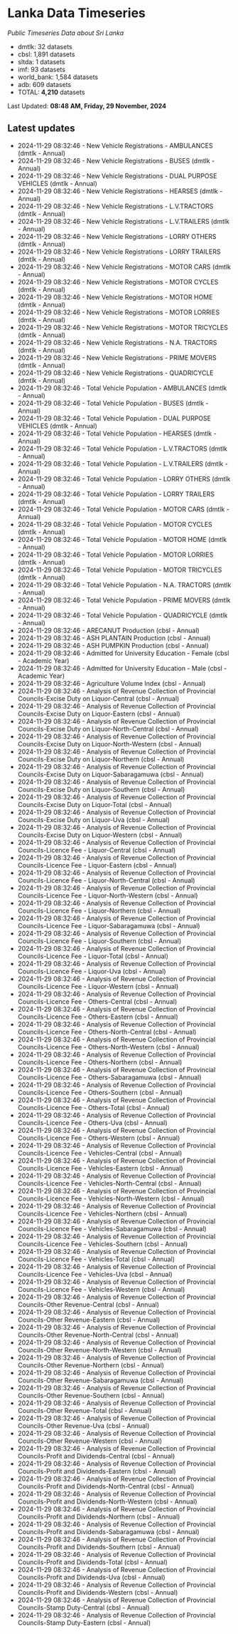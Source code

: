 # Lanka Data Timeseries
*Public Timeseries Data about Sri Lanka*

* dmtlk: 32 datasets
* cbsl: 1,891 datasets
* sltda: 1 datasets
* imf: 93 datasets
* world_bank: 1,584 datasets
* adb: 609 datasets
* TOTAL: **4,210** datasets

Last Updated: **08:48 AM, Friday, 29 November, 2024**

## Latest updates

* 2024-11-29 08:32:46 - New Vehicle Registrations - AMBULANCES (dmtlk - Annual)
* 2024-11-29 08:32:46 - New Vehicle Registrations - BUSES (dmtlk - Annual)
* 2024-11-29 08:32:46 - New Vehicle Registrations - DUAL PURPOSE VEHICLES (dmtlk - Annual)
* 2024-11-29 08:32:46 - New Vehicle Registrations - HEARSES (dmtlk - Annual)
* 2024-11-29 08:32:46 - New Vehicle Registrations - L.V.TRACTORS (dmtlk - Annual)
* 2024-11-29 08:32:46 - New Vehicle Registrations - L.V.TRAILERS (dmtlk - Annual)
* 2024-11-29 08:32:46 - New Vehicle Registrations - LORRY OTHERS (dmtlk - Annual)
* 2024-11-29 08:32:46 - New Vehicle Registrations - LORRY TRAILERS (dmtlk - Annual)
* 2024-11-29 08:32:46 - New Vehicle Registrations - MOTOR CARS (dmtlk - Annual)
* 2024-11-29 08:32:46 - New Vehicle Registrations - MOTOR CYCLES (dmtlk - Annual)
* 2024-11-29 08:32:46 - New Vehicle Registrations - MOTOR HOME (dmtlk - Annual)
* 2024-11-29 08:32:46 - New Vehicle Registrations - MOTOR LORRIES (dmtlk - Annual)
* 2024-11-29 08:32:46 - New Vehicle Registrations - MOTOR TRICYCLES (dmtlk - Annual)
* 2024-11-29 08:32:46 - New Vehicle Registrations - N.A. TRACTORS (dmtlk - Annual)
* 2024-11-29 08:32:46 - New Vehicle Registrations - PRIME MOVERS (dmtlk - Annual)
* 2024-11-29 08:32:46 - New Vehicle Registrations - QUADRICYCLE (dmtlk - Annual)
* 2024-11-29 08:32:46 - Total Vehicle Population - AMBULANCES (dmtlk - Annual)
* 2024-11-29 08:32:46 - Total Vehicle Population - BUSES (dmtlk - Annual)
* 2024-11-29 08:32:46 - Total Vehicle Population - DUAL PURPOSE VEHICLES (dmtlk - Annual)
* 2024-11-29 08:32:46 - Total Vehicle Population - HEARSES (dmtlk - Annual)
* 2024-11-29 08:32:46 - Total Vehicle Population - L.V.TRACTORS (dmtlk - Annual)
* 2024-11-29 08:32:46 - Total Vehicle Population - L.V.TRAILERS (dmtlk - Annual)
* 2024-11-29 08:32:46 - Total Vehicle Population - LORRY OTHERS (dmtlk - Annual)
* 2024-11-29 08:32:46 - Total Vehicle Population - LORRY TRAILERS (dmtlk - Annual)
* 2024-11-29 08:32:46 - Total Vehicle Population - MOTOR CARS (dmtlk - Annual)
* 2024-11-29 08:32:46 - Total Vehicle Population - MOTOR CYCLES (dmtlk - Annual)
* 2024-11-29 08:32:46 - Total Vehicle Population - MOTOR HOME (dmtlk - Annual)
* 2024-11-29 08:32:46 - Total Vehicle Population - MOTOR LORRIES (dmtlk - Annual)
* 2024-11-29 08:32:46 - Total Vehicle Population - MOTOR TRICYCLES (dmtlk - Annual)
* 2024-11-29 08:32:46 - Total Vehicle Population - N.A. TRACTORS (dmtlk - Annual)
* 2024-11-29 08:32:46 - Total Vehicle Population - PRIME MOVERS (dmtlk - Annual)
* 2024-11-29 08:32:46 - Total Vehicle Population - QUADRICYCLE (dmtlk - Annual)
* 2024-11-29 08:32:46 - ARECANUT Production (cbsl - Annual)
* 2024-11-29 08:32:46 - ASH PLANTAIN Production (cbsl - Annual)
* 2024-11-29 08:32:46 - ASH PUMPKIN Production (cbsl - Annual)
* 2024-11-29 08:32:46 - Admitted for University Education - Female (cbsl - Academic Year)
* 2024-11-29 08:32:46 - Admitted for University Education - Male (cbsl - Academic Year)
* 2024-11-29 08:32:46 - Agriculture Volume Index (cbsl - Annual)
* 2024-11-29 08:32:46 - Analysis of Revenue Collection of Provincial Councils-Excise Duty on Liquor-Central (cbsl - Annual)
* 2024-11-29 08:32:46 - Analysis of Revenue Collection of Provincial Councils-Excise Duty on Liquor-Eastern (cbsl - Annual)
* 2024-11-29 08:32:46 - Analysis of Revenue Collection of Provincial Councils-Excise Duty on Liquor-North-Central (cbsl - Annual)
* 2024-11-29 08:32:46 - Analysis of Revenue Collection of Provincial Councils-Excise Duty on Liquor-North-Western (cbsl - Annual)
* 2024-11-29 08:32:46 - Analysis of Revenue Collection of Provincial Councils-Excise Duty on Liquor-Northern (cbsl - Annual)
* 2024-11-29 08:32:46 - Analysis of Revenue Collection of Provincial Councils-Excise Duty on Liquor-Sabaragamuwa (cbsl - Annual)
* 2024-11-29 08:32:46 - Analysis of Revenue Collection of Provincial Councils-Excise Duty on Liquor-Southern (cbsl - Annual)
* 2024-11-29 08:32:46 - Analysis of Revenue Collection of Provincial Councils-Excise Duty on Liquor-Total (cbsl - Annual)
* 2024-11-29 08:32:46 - Analysis of Revenue Collection of Provincial Councils-Excise Duty on Liquor-Uva (cbsl - Annual)
* 2024-11-29 08:32:46 - Analysis of Revenue Collection of Provincial Councils-Excise Duty on Liquor-Western (cbsl - Annual)
* 2024-11-29 08:32:46 - Analysis of Revenue Collection of Provincial Councils-Licence Fee - Liquor-Central (cbsl - Annual)
* 2024-11-29 08:32:46 - Analysis of Revenue Collection of Provincial Councils-Licence Fee - Liquor-Eastern (cbsl - Annual)
* 2024-11-29 08:32:46 - Analysis of Revenue Collection of Provincial Councils-Licence Fee - Liquor-North-Central (cbsl - Annual)
* 2024-11-29 08:32:46 - Analysis of Revenue Collection of Provincial Councils-Licence Fee - Liquor-North-Western (cbsl - Annual)
* 2024-11-29 08:32:46 - Analysis of Revenue Collection of Provincial Councils-Licence Fee - Liquor-Northern (cbsl - Annual)
* 2024-11-29 08:32:46 - Analysis of Revenue Collection of Provincial Councils-Licence Fee - Liquor-Sabaragamuwa (cbsl - Annual)
* 2024-11-29 08:32:46 - Analysis of Revenue Collection of Provincial Councils-Licence Fee - Liquor-Southern (cbsl - Annual)
* 2024-11-29 08:32:46 - Analysis of Revenue Collection of Provincial Councils-Licence Fee - Liquor-Total (cbsl - Annual)
* 2024-11-29 08:32:46 - Analysis of Revenue Collection of Provincial Councils-Licence Fee - Liquor-Uva (cbsl - Annual)
* 2024-11-29 08:32:46 - Analysis of Revenue Collection of Provincial Councils-Licence Fee - Liquor-Western (cbsl - Annual)
* 2024-11-29 08:32:46 - Analysis of Revenue Collection of Provincial Councils-Licence Fee - Others-Central (cbsl - Annual)
* 2024-11-29 08:32:46 - Analysis of Revenue Collection of Provincial Councils-Licence Fee - Others-Eastern (cbsl - Annual)
* 2024-11-29 08:32:46 - Analysis of Revenue Collection of Provincial Councils-Licence Fee - Others-North-Central (cbsl - Annual)
* 2024-11-29 08:32:46 - Analysis of Revenue Collection of Provincial Councils-Licence Fee - Others-North-Western (cbsl - Annual)
* 2024-11-29 08:32:46 - Analysis of Revenue Collection of Provincial Councils-Licence Fee - Others-Northern (cbsl - Annual)
* 2024-11-29 08:32:46 - Analysis of Revenue Collection of Provincial Councils-Licence Fee - Others-Sabaragamuwa (cbsl - Annual)
* 2024-11-29 08:32:46 - Analysis of Revenue Collection of Provincial Councils-Licence Fee - Others-Southern (cbsl - Annual)
* 2024-11-29 08:32:46 - Analysis of Revenue Collection of Provincial Councils-Licence Fee - Others-Total (cbsl - Annual)
* 2024-11-29 08:32:46 - Analysis of Revenue Collection of Provincial Councils-Licence Fee - Others-Uva (cbsl - Annual)
* 2024-11-29 08:32:46 - Analysis of Revenue Collection of Provincial Councils-Licence Fee - Others-Western (cbsl - Annual)
* 2024-11-29 08:32:46 - Analysis of Revenue Collection of Provincial Councils-Licence Fee - Vehicles-Central (cbsl - Annual)
* 2024-11-29 08:32:46 - Analysis of Revenue Collection of Provincial Councils-Licence Fee - Vehicles-Eastern (cbsl - Annual)
* 2024-11-29 08:32:46 - Analysis of Revenue Collection of Provincial Councils-Licence Fee - Vehicles-North-Central (cbsl - Annual)
* 2024-11-29 08:32:46 - Analysis of Revenue Collection of Provincial Councils-Licence Fee - Vehicles-North-Western (cbsl - Annual)
* 2024-11-29 08:32:46 - Analysis of Revenue Collection of Provincial Councils-Licence Fee - Vehicles-Northern (cbsl - Annual)
* 2024-11-29 08:32:46 - Analysis of Revenue Collection of Provincial Councils-Licence Fee - Vehicles-Sabaragamuwa (cbsl - Annual)
* 2024-11-29 08:32:46 - Analysis of Revenue Collection of Provincial Councils-Licence Fee - Vehicles-Southern (cbsl - Annual)
* 2024-11-29 08:32:46 - Analysis of Revenue Collection of Provincial Councils-Licence Fee - Vehicles-Total (cbsl - Annual)
* 2024-11-29 08:32:46 - Analysis of Revenue Collection of Provincial Councils-Licence Fee - Vehicles-Uva (cbsl - Annual)
* 2024-11-29 08:32:46 - Analysis of Revenue Collection of Provincial Councils-Licence Fee - Vehicles-Western (cbsl - Annual)
* 2024-11-29 08:32:46 - Analysis of Revenue Collection of Provincial Councils-Other Revenue-Central (cbsl - Annual)
* 2024-11-29 08:32:46 - Analysis of Revenue Collection of Provincial Councils-Other Revenue-Eastern (cbsl - Annual)
* 2024-11-29 08:32:46 - Analysis of Revenue Collection of Provincial Councils-Other Revenue-North-Central (cbsl - Annual)
* 2024-11-29 08:32:46 - Analysis of Revenue Collection of Provincial Councils-Other Revenue-North-Western (cbsl - Annual)
* 2024-11-29 08:32:46 - Analysis of Revenue Collection of Provincial Councils-Other Revenue-Northern (cbsl - Annual)
* 2024-11-29 08:32:46 - Analysis of Revenue Collection of Provincial Councils-Other Revenue-Sabaragamuwa (cbsl - Annual)
* 2024-11-29 08:32:46 - Analysis of Revenue Collection of Provincial Councils-Other Revenue-Southern (cbsl - Annual)
* 2024-11-29 08:32:46 - Analysis of Revenue Collection of Provincial Councils-Other Revenue-Total (cbsl - Annual)
* 2024-11-29 08:32:46 - Analysis of Revenue Collection of Provincial Councils-Other Revenue-Uva (cbsl - Annual)
* 2024-11-29 08:32:46 - Analysis of Revenue Collection of Provincial Councils-Other Revenue-Western (cbsl - Annual)
* 2024-11-29 08:32:46 - Analysis of Revenue Collection of Provincial Councils-Profit and Dividends-Central (cbsl - Annual)
* 2024-11-29 08:32:46 - Analysis of Revenue Collection of Provincial Councils-Profit and Dividends-Eastern (cbsl - Annual)
* 2024-11-29 08:32:46 - Analysis of Revenue Collection of Provincial Councils-Profit and Dividends-North-Central (cbsl - Annual)
* 2024-11-29 08:32:46 - Analysis of Revenue Collection of Provincial Councils-Profit and Dividends-North-Western (cbsl - Annual)
* 2024-11-29 08:32:46 - Analysis of Revenue Collection of Provincial Councils-Profit and Dividends-Northern (cbsl - Annual)
* 2024-11-29 08:32:46 - Analysis of Revenue Collection of Provincial Councils-Profit and Dividends-Sabaragamuwa (cbsl - Annual)
* 2024-11-29 08:32:46 - Analysis of Revenue Collection of Provincial Councils-Profit and Dividends-Southern (cbsl - Annual)
* 2024-11-29 08:32:46 - Analysis of Revenue Collection of Provincial Councils-Profit and Dividends-Total (cbsl - Annual)
* 2024-11-29 08:32:46 - Analysis of Revenue Collection of Provincial Councils-Profit and Dividends-Uva (cbsl - Annual)
* 2024-11-29 08:32:46 - Analysis of Revenue Collection of Provincial Councils-Profit and Dividends-Western (cbsl - Annual)
* 2024-11-29 08:32:46 - Analysis of Revenue Collection of Provincial Councils-Stamp Duty-Central (cbsl - Annual)
* 2024-11-29 08:32:46 - Analysis of Revenue Collection of Provincial Councils-Stamp Duty-Eastern (cbsl - Annual)